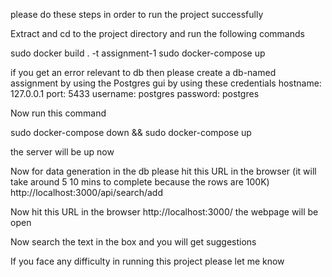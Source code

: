 please do these steps in order to run the project successfully

Extract and cd to the project directory and run the following commands

sudo docker build . -t assignment-1
sudo docker-compose up

if you get an error relevant to db then please create a db-named assignment by using the Postgres gui by using these credentials
hostname: 127.0.0.1
port: 5433
username: postgres
password: postgres

Now run this command

sudo docker-compose down && sudo docker-compose up

the server will be up now

Now for data generation in the db please hit this URL in the browser (it will take around 5 10 mins to complete because the rows are 100K)
http://localhost:3000/api/search/add

Now hit this URL in the browser http://localhost:3000/  the webpage will be open 

Now search the text in the box and you will get suggestions

If you face any difficulty in running this project please let me know